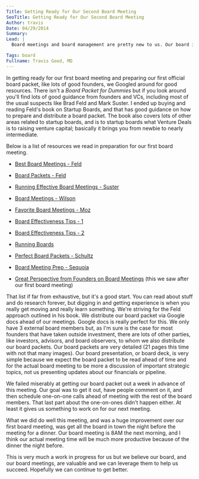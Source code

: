 ```yaml
---
Title: Getting Ready for Our Second Board Meeting
SeoTitle: Getting Ready for Our Second Board Meeting
Author: travis
Date: 04/29/2014
Summary: 
Lead: |
  Board meetings and board management are pretty new to us. Our board is valuable to us. Our goal is to leverage our board as much as we can to help us grow Catalyze. We [discussed](https://catalyze.io/blog/founders/planning-for-our-first-board-meeting/) our process of getting ready for our first board meeting back in January (we do board meetings quarterly), but we didn't get into any detail on the process and materials for the meeting. Now we're prepping for our second board meeting, and we're trying to improve our process based on the experience of the last board meeting.

Tags: board
Fullname: Travis Good, MD
---
```

In getting ready for our first board meeting and preparing our first official board packet, like lots of good founders, we Googled around for good resources. There isn't a *Board Packet for Dummies* but if you look around you'll find lots of good guidance from founders and VCs, including most of the usual suspects like Brad Feld and Mark Suster. I ended up buying and reading Feld's book on Startup Boards, and that has good guidance on how to prepare and distribute a board packet. The book also covers lots of other areas related to startup boards, and is to startup boards what Venture Deals is to raising venture capital; basically it brings you from newbie to nearly intermediate.

Below is a list of resources we read in preparation for our first board meeting.

* [Best Board Meetings - Feld](http://www.feld.com/wp/archives/2009/08/the-best-board-meetings.html)

* [Board Packets - Feld](http://www.feld.com/wp/archives/2013/01/the-best-approach-to-a-board-package.html)

* [Running Effective Board Meetings - Suster](http://www.bothsidesofthetable.com/2010/02/12/running-more-effective-board-meetings-at-startups/)

* [Board Meetings - Wilson](http://avc.com/2012/04/the-board-of-directors-board-meetings/)

* [Favorite Board Meetings - Moz](http://moz.com/rand/my-favorite-board-meetings/)

* [Board Effectiveness Tips - 1](http://continuations.com/post/125812663/board-effectiveness-tip-1)

* [Board Effectiveness Tips - 2](http://continuations.com/post/136365420/board-effectiveness-tip-3-board-meeting)

* [Running Boards](http://www.forbes.com/sites/rodebrahimi/2013/02/20/5-things-i-learned-about-running-startup-board-meetings/)

* [Perfect Board Packets - Schultz](http://www.robschultz.com/rob_schultz/2009/01/the-perfect-board-packet.html)

* [Board Meeting Prep - Sequoia](http://www.sequoiacap.com/grove/posts/p5ae/preparing-a-board-deck)

* [Great Perspective from Founders on Board Meetings](http://www.inc.com/jeff-haden/how-to-prepare-for-your-first-board-meeting.html) (this we saw after our first board meeting)

That list if far from exhaustive, but it's a good start. You can read about stuff and do research forever, but digging in and getting experience is when you really get moving and really learn something. We're striving for the Feld approach outlined in his book. We distribute our board packet via Google docs ahead of our meetings. Google docs is really perfect for this. We only have 3 external board members but, as I'm sure is the case for most founders that have taken outside investment, there are lots of other parties, like investors, advisors, and board observers, to whom we also distribute our board packets. Our board packets are very detailed (21 pages this time with not that many images). Our board presentation, or board deck, is very simple because we expect the board packet to be read ahead of time and for the actual board meeting to be more a discussion of important strategic topics, not us presenting updates about our financials or pipeline.

We failed miserably at getting our board packet out a week in advance of this meeting. Our goal was to get it out, have people comment on it, and then schedule one-on-one calls ahead of meeting with the rest of the board members. That last part about the one-on-ones didn't happen either. At least it gives us something to work on for our next meeting.

What we did do well this meeting, and was a huge improvement over our first board meeting, was get all the board in town the night before the meeting for a dinner. Our board meeting is 8AM the next morning, and I think our actual meeting time will be much more productive because of the dinner the night before.

This is very much a work in progress for us but we believe our board, and our board meetings, are valuable and we can leverage them to help us succeed. Hopefully we can continue to get better.

